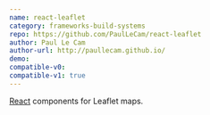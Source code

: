 ```yaml
---
name: react-leaflet
category: frameworks-build-systems
repo: https://github.com/PaulLeCam/react-leaflet
author: Paul Le Cam
author-url: http://paullecam.github.io/
demo: 
compatible-v0:
compatible-v1: true
---
```


<a href="https://facebook.github.io/react/">React</a> components for Leaflet maps.
